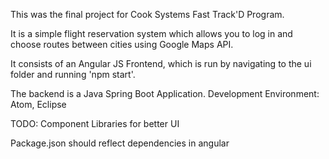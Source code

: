 This was the final project for Cook Systems Fast Track'D Program.

It is a simple flight reservation system which allows you to log in and choose routes between cities using Google Maps API. 

It consists of an Angular JS Frontend, which is run by navigating to the ui folder and running 'npm start'.

The backend is a Java Spring Boot Application.
Development Environment: Atom, Eclipse


TODO: Component Libraries for better UI

   Package.json should reflect dependencies in angular
